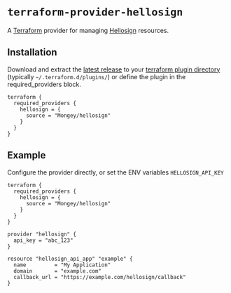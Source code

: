 # `terraform-provider-hellosign`

A [Terraform][1] provider for managing [Hellosign][2] resources.

## Installation

Download and extract the [latest release](https://github.com/Mongey/terraform-provider-hellosign/releases/latest) to
your [terraform plugin directory][third-party-plugins] (typically `~/.terraform.d/plugins/`) or define the plugin in the required_providers block.

```hcl
terraform {
  required_providers {
    hellosign = {
      source = "Mongey/hellosign"
    }
  }
}
```

## Example

Configure the provider directly, or set the ENV variables `HELLOSIGN_API_KEY`

```hcl
terraform {
  required_providers {
    hellosign = {
      source = "Mongey/hellosign"
    }
  }
}

provider "hellosign" {
  api_key = "abc_123"
}

resource "hellosign_api_app" "example" {
  name         = "My Application"
  domain       = "example.com"
  callback_url = "https://example.com/hellosign/callback"
}
```

[1]: https://www.terraform.io
[2]: https://www.hellosign.com
[third-party-plugins]: https://www.terraform.io/docs/configuration/providers.html#third-party-plugins
